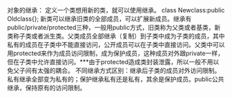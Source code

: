 对象的继承：
	定义一个类想用新的类，就可以使用继承。
	class Newclass:public Oldclass{};
	新类可以继承旧类的全部成员，可以扩展新成员。继承有public/private/protected三种，一般用public方式，旧类称为父类或者基类，新类称子类或者派生类。父类成员全部继承（复制）到子类中成为子类的成员，其中私有的成员在子类中不能直接访问，公开成员可以在子类中直接访问。父类中可以用protected来作为成员访问限制，成为保护成员，这种成员对外跟private一样，但在子类中允许直接访问。***由于protected造成类封装泄露，所以一般不用以免父子间有太强的耦合。
 不同继承方式区别：继承后子类的成员对外访问限制。私有继承全部变为私有的；保护继承私有还是私有，其余是保护成员。public公共继承，保持原有的访问限制。
 